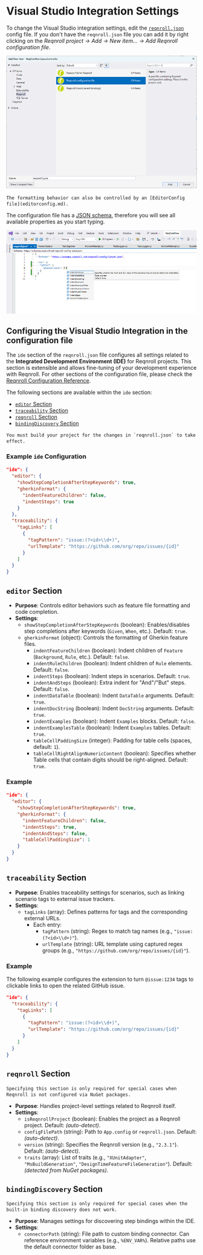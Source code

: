 # Visual Studio Integration Settings

To change the Visual Studio integration settings, edit the [`reqnroll.json`](/installation/configuration.md) config file. If you don't have the `reqnroll.json` file you can add it by right clicking on the *Reqnroll project -> Add -> New item... -> Add Reqnroll configuration file*.

![VS2022 Config File](../../_static/images/vs-integration-config-file.png)

```{note}
The formatting behavior can also be controlled by an [EditorConfig file](editorconfig.md).
```

The configuration file has a [JSON schema](https://schemas.reqnroll.net/reqnroll-config-latest.json), therefore you will see all available properties as you start typing.

![IntelliSense 2022](../../_static/images/vs-integration-config-intellisense.png) 


## Configuring the Visual Studio Integration in the configuration file

The `ide` section of the `reqnroll.json` file configures all settings related to the **Integrated Development Environment (IDE)** for Reqnroll projects. This section is extensible and allows fine-tuning of your development experience with Reqnroll. For other sections of the configuration file, please check the [Reqnroll Configuration Reference](/installation/configuration.md).

The following sections are available within the `ide` section:

<!-- no toc -->
* [`editor` Section](#editor-section)
* [`traceability` Section](#traceability-section)
* [`reqnroll` Section](#reqnroll-section)
* [`bindingDiscovery` Section](#bindingdiscovery-section)

```{note}
You must build your project for the changes in `reqnroll.json` to take effect.
```

### Example `ide` Configuration

```json
"ide": {
  "editor": {
    "showStepCompletionAfterStepKeywords": true,
    "gherkinFormat": {
      "indentFeatureChildren": false,
      "indentSteps": true
    }
  },
  "traceability": {
    "tagLinks": [
      {
        "tagPattern": "issue:(?<id>\\d+)",
        "urlTemplate": "https://github.com/org/repo/issues/{id}"
      }
    ]
  }
}
```


## `editor` Section

- **Purpose**: Controls editor behaviors such as feature file formatting and code completion.
- **Settings**:
    - `showStepCompletionAfterStepKeywords` (boolean): Enables/disables step completions after keywords (`Given`, `When`, etc.). Default: `true`.
    - `gherkinFormat` (object): Controls the formatting of Gherkin feature files.
        - `indentFeatureChildren` (boolean): Indent children of `Feature` (`Background`, `Rule`, etc.). Default: `false`.
        - `indentRuleChildren` (boolean): Indent children of `Rule` elements. Default: `false`.
        - `indentSteps` (boolean): Indent steps in scenarios. Default: `true`.
        - `indentAndSteps` (boolean): Extra indent for "And"/"But" steps. Default: `false`.
        - `indentDataTable` (boolean): Indent `DataTable` arguments. Default: `true`.
        - `indentDocString` (boolean): Indent `DocString` arguments. Default: `true`.
        - `indentExamples` (boolean): Indent `Examples` blocks. Default: `false`.
        - `indentExamplesTable` (boolean): Indent `Examples` tables. Default: `true`.
        - `tableCellPaddingSize` (integer): Padding for table cells (spaces, default: `1`).
        - `tableCellRightAlignNumericContent` (boolean): Specifies whether Table cells that contain digits should be right-aligned. Default: `true`.

### Example

```json
"ide": {
  "editor": {
    "showStepCompletionAfterStepKeywords": true,
    "gherkinFormat": {
      "indentFeatureChildren": false,
      "indentSteps": true,
      "indentAndSteps": false,
      "tableCellPaddingSize": 1
    }
  }
}
```

## `traceability` Section

- **Purpose**: Enables traceability settings for scenarios, such as linking scenario tags to external issue trackers.
- **Settings**:
    - `tagLinks` (array): Defines patterns for tags and the corresponding external URLs.
        - Each entry:
            - `tagPattern` (string): Regex to match tag names (e.g., `"issue:(?<id>\\d+)"`).
            - `urlTemplate` (string): URL template using captured regex groups (e.g., `"https://github.com/org/repo/issues/{id}"`).


### Example

The following example configures the extension to turn `@issue:1234` tags to clickable links to open the related GitHub issue.

```json
"ide": {
  "traceability": {
    "tagLinks": [
      {
        "tagPattern": "issue:(?<id>\\d+)",
        "urlTemplate": "https://github.com/org/repo/issues/{id}"
      }
    ]
  }
}
```

## `reqnroll` Section

```{note}
Specifying this section is only required for special cases when Reqnroll is not configured via NuGet packages.
```

- **Purpose**: Handles project-level settings related to Reqnroll itself.
- **Settings**:
    - `isReqnrollProject` (boolean): Enables the project as a Reqnroll project. Default: *(auto-detect)*.
    - `configFilePath` (string): Path to `App.config` or `reqnroll.json`. Default: *(auto-detect)*.
    - `version` (string): Specifies the Reqnroll version (e.g., `"2.3.1"`). Default: *(auto-detect)*.
    - `traits` (array): List of traits (e.g., `"XUnitAdapter"`, `"MsBuildGeneration"`, `"DesignTimeFeatureFileGeneration"`). Default: *(detected from NuGet packages)*.

## `bindingDiscovery` Section

```{note}
Specifying this section is only required for special cases when the built-in binding discovery does not work.
```

- **Purpose**: Manages settings for discovering step bindings within the IDE.
- **Settings**:
    - `connectorPath` (string): File path to custom binding connector. Can reference environment variables (e.g., `%ENV_VAR%`). Relative paths use the default connector folder as base.
